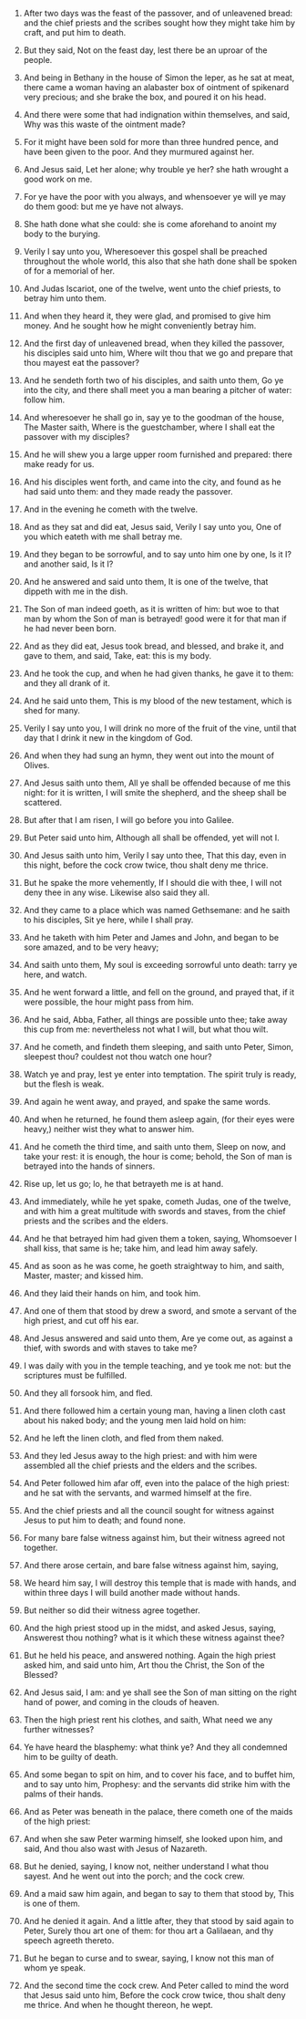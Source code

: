 1. After two days was the feast of the passover, and of unleavened
bread: and the chief priests and the scribes sought how they might
take him by craft, and put him to death.

2. But they said, Not on the feast day, lest there be an uproar of
the people.

3. And being in Bethany in the house of Simon the leper, as he sat
at meat, there came a woman having an alabaster box of ointment of
spikenard very precious; and she brake the box, and poured it on his
head.

4. And there were some that had indignation within themselves, and
said, Why was this waste of the ointment made?

5. For it might have
been sold for more than three hundred pence, and have been given to
the poor. And they murmured against her.

6. And Jesus said, Let her alone; why trouble ye her? she hath
wrought a good work on me.

7. For ye have the poor with you always, and whensoever ye will ye
may do them good: but me ye have not always.

8. She hath done what she could: she is come aforehand to anoint my
body to the burying.

9. Verily I say unto you, Wheresoever this gospel shall be preached
throughout the whole world, this also that she hath done shall be
spoken of for a memorial of her.

10. And Judas Iscariot, one of the twelve, went unto the chief
priests, to betray him unto them.

11. And when they heard it, they were glad, and promised to give him
money. And he sought how he might conveniently betray him.

12. And the first day of unleavened bread, when they killed the
passover, his disciples said unto him, Where wilt thou that we go and
prepare that thou mayest eat the passover?

13. And he sendeth forth
two of his disciples, and saith unto them, Go ye into the city, and
there shall meet you a man bearing a pitcher of water: follow him.

14. And wheresoever he shall go in, say ye to the goodman of the
house, The Master saith, Where is the guestchamber, where I shall eat
the passover with my disciples?

15. And he will shew you a large
upper room furnished and prepared: there make ready for us.

16. And his disciples went forth, and came into the city, and found
as he had said unto them: and they made ready the passover.

17. And in the evening he cometh with the twelve.

18. And as they sat and did eat, Jesus said, Verily I say unto you,
One of you which eateth with me shall betray me.

19. And they began to be sorrowful, and to say unto him one by one,
Is it I? and another said, Is it I?

20. And he answered and said
unto them, It is one of the twelve, that dippeth with me in the dish.

21. The Son of man indeed goeth, as it is written of him: but woe to
that man by whom the Son of man is betrayed! good were it for that man
if he had never been born.

22. And as they did eat, Jesus took bread, and blessed, and brake
it, and gave to them, and said, Take, eat: this is my body.

23. And he took the cup, and when he had given thanks, he gave it to
them: and they all drank of it.

24. And he said unto them, This is my blood of the new testament,
which is shed for many.

25. Verily I say unto you, I will drink no more of the fruit of the
vine, until that day that I drink it new in the kingdom of God.

26. And when they had sung an hymn, they went out into the mount of
Olives.

27. And Jesus saith unto them, All ye shall be offended because of
me this night: for it is written, I will smite the shepherd, and the
sheep shall be scattered.

28. But after that I am risen, I will go before you into Galilee.

29. But Peter said unto him, Although all shall be offended, yet
will not I.

30. And Jesus saith unto him, Verily I say unto thee, That this day,
even in this night, before the cock crow twice, thou shalt deny me
thrice.

31. But he spake the more vehemently, If I should die with thee, I
will not deny thee in any wise. Likewise also said they all.

32. And they came to a place which was named Gethsemane: and he
saith to his disciples, Sit ye here, while I shall pray.

33. And he taketh with him Peter and James and John, and began to be
sore amazed, and to be very heavy;

34. And saith unto them, My soul
is exceeding sorrowful unto death: tarry ye here, and watch.

35. And he went forward a little, and fell on the ground, and prayed
that, if it were possible, the hour might pass from him.

36. And he said, Abba, Father, all things are possible unto thee;
take away this cup from me: nevertheless not what I will, but what
thou wilt.

37. And he cometh, and findeth them sleeping, and saith unto Peter,
Simon, sleepest thou? couldest not thou watch one hour?

38. Watch
ye and pray, lest ye enter into temptation. The spirit truly is ready,
but the flesh is weak.

39. And again he went away, and prayed, and spake the same words.

40. And when he returned, he found them asleep again, (for their
eyes were heavy,) neither wist they what to answer him.

41. And he cometh the third time, and saith unto them, Sleep on now,
and take your rest: it is enough, the hour is come; behold, the Son of
man is betrayed into the hands of sinners.

42. Rise up, let us go; lo, he that betrayeth me is at hand.

43. And immediately, while he yet spake, cometh Judas, one of the
twelve, and with him a great multitude with swords and staves, from
the chief priests and the scribes and the elders.

44. And he that betrayed him had given them a token, saying,
Whomsoever I shall kiss, that same is he; take him, and lead him away
safely.

45. And as soon as he was come, he goeth straightway to him, and
saith, Master, master; and kissed him.

46. And they laid their hands on him, and took him.

47. And one of them that stood by drew a sword, and smote a servant
of the high priest, and cut off his ear.

48. And Jesus answered and said unto them, Are ye come out, as
against a thief, with swords and with staves to take me?

49. I was
daily with you in the temple teaching, and ye took me not: but the
scriptures must be fulfilled.

50. And they all forsook him, and fled.

51. And there followed him a certain young man, having a linen cloth
cast about his naked body; and the young men laid hold on him:

52. And he left the linen cloth, and fled from them naked.

53. And they led Jesus away to the high priest: and with him were
assembled all the chief priests and the elders and the scribes.

54. And Peter followed him afar off, even into the palace of the
high priest: and he sat with the servants, and warmed himself at the
fire.

55. And the chief priests and all the council sought for witness
against Jesus to put him to death; and found none.

56. For many bare false witness against him, but their witness
agreed not together.

57. And there arose certain, and bare false witness against him,
saying,

58. We heard him say, I will destroy this temple that is
made with hands, and within three days I will build another made
without hands.

59. But neither so did their witness agree together.

60. And the high priest stood up in the midst, and asked Jesus,
saying, Answerest thou nothing? what is it which these witness against
thee?

61. But he held his peace, and answered nothing. Again the
high priest asked him, and said unto him, Art thou the Christ, the Son
of the Blessed?

62. And Jesus said, I am: and ye shall see the Son
of man sitting on the right hand of power, and coming in the clouds of
heaven.

63. Then the high priest rent his clothes, and saith, What need we
any further witnesses?

64. Ye have heard the blasphemy: what think
ye? And they all condemned him to be guilty of death.

65. And some began to spit on him, and to cover his face, and to
buffet him, and to say unto him, Prophesy: and the servants did strike
him with the palms of their hands.

66. And as Peter was beneath in the palace, there cometh one of the
maids of the high priest:

67. And when she saw Peter warming
himself, she looked upon him, and said, And thou also wast with Jesus
of Nazareth.

68. But he denied, saying, I know not, neither understand I what
thou sayest. And he went out into the porch; and the cock crew.

69. And a maid saw him again, and began to say to them that stood
by, This is one of them.

70. And he denied it again. And a little after, they that stood by
said again to Peter, Surely thou art one of them: for thou art a
Galilaean, and thy speech agreeth thereto.

71. But he began to curse and to swear, saying, I know not this man
of whom ye speak.

72. And the second time the cock crew. And Peter called to mind the
word that Jesus said unto him, Before the cock crow twice, thou shalt
deny me thrice. And when he thought thereon, he wept.